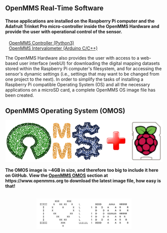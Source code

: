 <h2>OpenMMS Real-Time Software</h2>
<h4>These applications are installed on the Raspberry Pi computer and the Adafruit Trinket Pro micro-controller inside the OpenMMS Hardware and provide the user with operational control of the sensor.</h4>
<p>&nbsp;&nbsp;&nbsp;<a href="./openmms_controller_vlp16.py">OpenMMS Controller (Python3)</a>
<br>&nbsp;&nbsp;&nbsp;<a href="./openmms_intervalometer.ino">OpenMMS Intervalometer (Arduino C/C++)</a></p>

<p>The OpenMMS Hardware also provides the user with access to a web-based user interface (webUI) for downloading the digital mapping datasets stored within the Raspberry Pi computer's filesystem, and for accessing the sensor's dynamic settings (i.e., settings that may want to be changed from one project to the next). In order to simplify the tasks of installing a Raspberry Pi compatible Operating System (OS) and all the necessary applications on a microSD card, a complete OpenMMS OS image file has been created.<br></p>
<h2>OpenMMS Operating System (OMOS)</h2>
<p align="center">
<img src="../images/openmms_os.png">
</p>
<p><b>The OMOS image is ~4GB in size, and therefore too big to include it here on GitHub. View the <a href="https://www.openmms.org/wp-content/uploads/html/openmms_software.html#openmms-operating-system-omos">OpenMMS OMOS</a> section at https://www.openmms.org to download the latest image file, how easy is that! </b></p>
<p align="center"><br>
<img width="60%" src="../images/i_heart_lidar.png">
</p>
